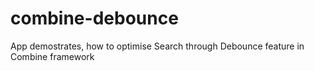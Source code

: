 # combine-debounce
App demostrates, how to optimise Search through Debounce feature in Combine framework
